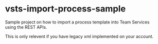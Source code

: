# vsts-import-process-sample
Sample project on how to import a process template into Team Services using the REST APIs. 

This is only relevent if you have legacy xml implemented on your account.
